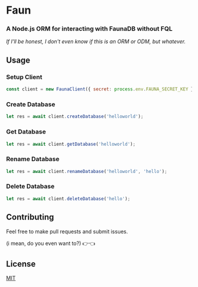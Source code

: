 # Faun

### A Node.js ORM for interacting with FaunaDB without FQL

_If I'll be honest, I don't even know if this is an ORM or ODM, but whatever._

## Usage

### Setup Client
```js
const client = new FaunaClient({ secret: process.env.FAUNA_SECRET_KEY });
```

### Create Database
```js
let res = await client.createDatabase('helloworld');
```

### Get Database
```js
let res = await client.getDatabase('helloworld');
```

### Rename Database
```js
let res = await client.renameDatabase('helloworld', 'hello');
```

### Delete Database
```js
let res = await client.deleteDatabase('hello');
```

## Contributing
Feel free to make pull requests and submit issues. 

(i mean, do you even want to?) 👉👈

## License

[MIT](https://github.com/starkfire/faunadb-orm/blob/main/LICENSE)
